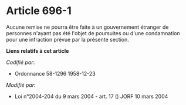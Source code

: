 # Article 696-1

Aucune remise ne pourra être faite à un gouvernement étranger de personnes n'ayant pas été l'objet de poursuites ou d'une
condamnation pour une infraction prévue par la présente section.

**Liens relatifs à cet article**

_Codifié par_:

  - Ordonnance 58-1296 1958-12-23

_Modifié par_:

  - Loi n°2004-204 du 9 mars 2004 - art. 17 () JORF 10 mars 2004
